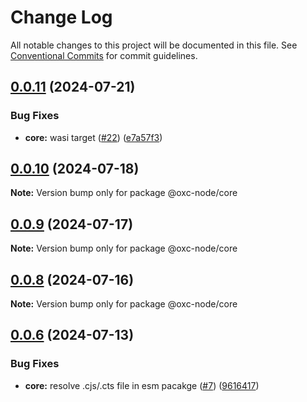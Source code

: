 # Change Log

All notable changes to this project will be documented in this file.
See [Conventional Commits](https://conventionalcommits.org) for commit guidelines.

## [0.0.11](https://github.com/oxc-project/oxc-node/compare/v0.0.10...v0.0.11) (2024-07-21)

### Bug Fixes

- **core:** wasi target ([#22](https://github.com/oxc-project/oxc-node/issues/22)) ([e7a57f3](https://github.com/oxc-project/oxc-node/commit/e7a57f334bce84f15b04f781b5ce7078d52a8872))

## [0.0.10](https://github.com/oxc-project/oxc-node/compare/v0.0.9...v0.0.10) (2024-07-18)

**Note:** Version bump only for package @oxc-node/core

## [0.0.9](https://github.com/oxc-project/oxc-node/compare/v0.0.8...v0.0.9) (2024-07-17)

**Note:** Version bump only for package @oxc-node/core

## [0.0.8](https://github.com/oxc-project/oxc-node/compare/v0.0.7...v0.0.8) (2024-07-16)

**Note:** Version bump only for package @oxc-node/core

## [0.0.6](https://github.com/oxc-project/oxc-node/compare/v0.0.5...v0.0.6) (2024-07-13)

### Bug Fixes

- **core:** resolve .cjs/.cts file in esm pacakge ([#7](https://github.com/oxc-project/oxc-node/issues/7)) ([9616417](https://github.com/oxc-project/oxc-node/commit/9616417cb5c78ef3eae234b831c6aa425979f34b))
